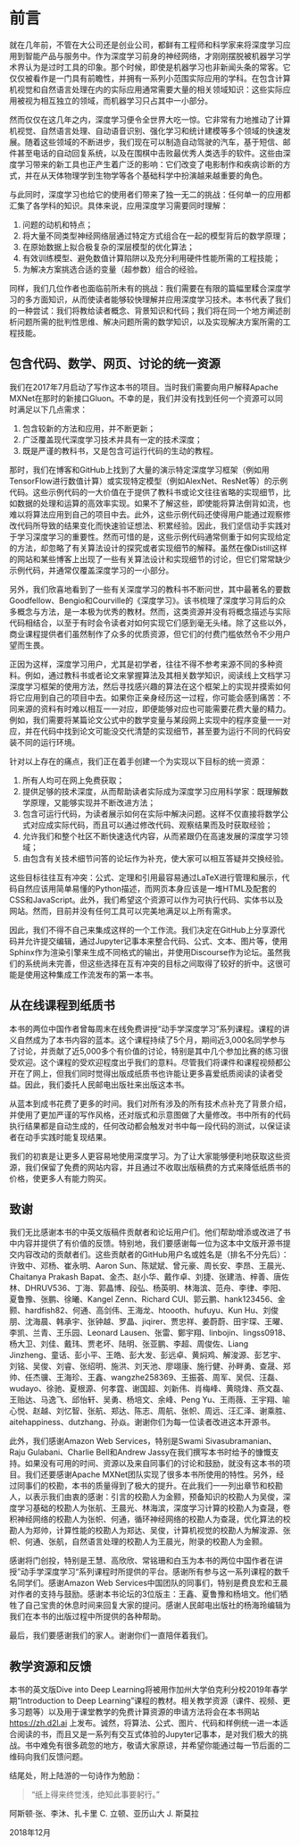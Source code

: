 # 前言

就在几年前，不管在大公司还是创业公司，都鲜有工程师和科学家来将深度学习应用到智能产品与服务中。作为深度学习前身的神经网络，才刚刚摆脱被机器学习学术界认为是过时工具的印象。那个时候，即使是机器学习也非新闻头条的常客。它仅仅被看作是一门具有前瞻性，并拥有一系列小范围实际应用的学科。在包含计算机视觉和自然语言处理在内的实际应用通常需要大量的相关领域知识：这些实际应用被视为相互独立的领域，而机器学习只占其中一小部分。

然而仅仅在这几年之内，深度学习便令全世界大吃一惊。它非常有力地推动了计算机视觉、自然语言处理、自动语音识别、强化学习和统计建模等多个领域的快速发展。随着这些领域的不断进步，我们现在可以制造自动驾驶的汽车，基于短信、邮件甚至电话的自动回复系统，以及在围棋中击败最优秀人类选手的软件。这些由深度学习带来的新工具也正产生着广泛的影响：它们改变了电影制作和疾病诊断的方式，并在从天体物理学到生物学等各个基础科学中扮演越来越重要的角色。

与此同时，深度学习也给它的使用者们带来了独一无二的挑战：任何单一的应用都汇集了各学科的知识。具体来说，应用深度学习需要同时理解：

1. 问题的动机和特点；
1. 将大量不同类型神经网络层通过特定方式组合在一起的模型背后的数学原理；
1. 在原始数据上拟合极复杂的深层模型的优化算法；
1. 有效训练模型、避免数值计算陷阱以及充分利用硬件性能所需的工程技能；
1. 为解决方案挑选合适的变量（超参数）组合的经验。

同样，我们几位作者也面临前所未有的挑战：我们需要在有限的篇幅里糅合深度学习的多方面知识，从而使读者能够较快理解并应用深度学习技术。本书代表了我们的一种尝试：我们将教给读者概念、背景知识和代码；我们将在同一个地方阐述剖析问题所需的批判性思维、解决问题所需的数学知识，以及实现解决方案所需的工程技能。


## 包含代码、数学、网页、讨论的统一资源

我们在2017年7月启动了写作这本书的项目。当时我们需要向用户解释Apache MXNet在那时的新接口Gluon。不幸的是，我们并没有找到任何一个资源可以同时满足以下几点需求：

1. 包含较新的方法和应用，并不断更新；
1. 广泛覆盖现代深度学习技术并具有一定的技术深度；
1. 既是严谨的教科书，又是包含可运行代码的生动的教程。

那时，我们在博客和GitHub上找到了大量的演示特定深度学习框架（例如用TensorFlow进行数值计算）或实现特定模型（例如AlexNet、ResNet等）的示例代码。这些示例代码的一大价值在于提供了教科书或论文往往省略的实现细节，比如数据的处理和运算的高效率实现。如果不了解这些，即使能将算法倒背如流，也难以将算法应用到自己的项目中去。此外，这些示例代码还使得用户能通过观察修改代码所导致的结果变化而快速验证想法、积累经验。因此，我们坚信动手实践对于学习深度学习的重要性。然而可惜的是，这些示例代码通常侧重于如何实现给定的方法，却忽略了有关算法设计的探究或者实现细节的解释。虽然在像Distill这样的网站和某些博客上出现了一些有关算法设计和实现细节的讨论，但它们常常缺少示例代码，并通常仅覆盖深度学习的一小部分。

另外，我们欣喜地看到了一些有关深度学习的教科书不断问世，其中最著名的要数Goodfellow、Bengio和Courville的《深度学习》。该书梳理了深度学习背后的众多概念与方法，是一本极为优秀的教材。然而，这类资源并没有将概念描述与实际代码相结合，以至于有时会令读者对如何实现它们感到毫无头绪。除了这些以外，商业课程提供者们虽然制作了众多的优质资源，但它们的付费门槛依然令不少用户望而生畏。

正因为这样，深度学习用户，尤其是初学者，往往不得不参考来源不同的多种资料。例如，通过教科书或者论文来掌握算法及其相关数学知识，阅读线上文档学习深度学习框架的使用方法，然后寻找感兴趣的算法在这个框架上的实现并摸索如何将它应用到自己的项目中去。如果你正亲身经历这一过程，你可能会感到痛苦：不同来源的资料有时难以相互一一对应，即便能够对应也可能需要花费大量的精力。例如，我们需要将某篇论文公式中的数学变量与某段网上实现中的程序变量一一对应，并在代码中找到论文可能没交代清楚的实现细节，甚至要为运行不同的代码安装不同的运行环境。

针对以上存在的痛点，我们正在着手创建一个为实现以下目标的统一资源：

1. 所有人均可在网上免费获取；
1. 提供足够的技术深度，从而帮助读者实际成为深度学习应用科学家：既理解数学原理，又能够实现并不断改进方法；
1. 包含可运行代码，为读者展示如何在实际中解决问题。这样不仅直接将数学公式对应成实际代码，而且可以通过修改代码、观察结果而及时获取经验；
1. 允许我们和整个社区不断快速迭代内容，从而紧跟仍在高速发展的深度学习领域；
1. 由包含有关技术细节问答的论坛作为补充，使大家可以相互答疑并交换经验。

这些目标往往互有冲突：公式、定理和引用最容易通过LaTeX进行管理和展示，代码自然应该用简单易懂的Python描述，而网页本身应该是一堆HTML及配套的CSS和JavaScript。此外，我们希望这个资源可以作为可执行代码、实体书以及网站。然而，目前并没有任何工具可以完美地满足以上所有需求。

因此，我们不得不自己来集成这样的一个工作流。我们决定在GitHub上分享源代码并允许提交编辑，通过Jupyter记事本来整合代码、公式、文本、图片等，使用Sphinx作为渲染引擎来生成不同格式的输出，并使用Discourse作为论坛。虽然我们的系统尚未完善，但这些选择在互有冲突的目标之间取得了较好的折中。这很可能是使用这种集成工作流发布的第一本书。


## 从在线课程到纸质书

本书的两位中国作者曾每周末在线免费讲授“动手学深度学习”系列课程。课程的讲义自然成为了本书内容的蓝本。这个课程持续了5个月，期间近3,000名同学参与了讨论，并贡献了近5,000多个有价值的讨论，特别是其中几个参加比赛的练习很受欢迎。这个课程的受欢迎程度出乎我们的意料。尽管我们将课件和课程视频都公开在了网上，但我们同时觉得出版成纸质书也许能让更多喜爱纸质阅读的读者受益。因此，我们委托人民邮电出版社来出版这本书。

从蓝本到成书花费了更多的时间。我们对所有涉及的所有技术点补充了背景介绍，并使用了更加严谨的写作风格，还对版式和示意图做了大量修改。书中所有的代码执行结果都是自动生成的，任何改动都会触发对书中每一段代码的测试，以保证读者在动手实践时能复现结果。

我们的初衷是让更多人更容易地使用深度学习。为了让大家能够便利地获取这些资源，我们保留了免费的网站内容，并且通过不收取出版稿费的方式来降低纸质书的价格，使更多人有能力购买。


## 致谢

我们无比感谢本书的中英文版稿件贡献者和论坛用户们。他们帮助增添或改进了书中内容并提供了有价值的反馈。特别地，我们要感谢每一位为这本中文版开源书提交内容改动的贡献者们。这些贡献者的GitHub用户名或姓名是（排名不分先后）：许致中、邓杨、崔永明、Aaron Sun、陈斌斌、曾元豪、周长安、李昂、王晨光、Chaitanya Prakash Bapat、金杰、赵小华、戴作卓、刘捷、张建浩、梓善、唐佐林、DHRUV536、丁海、郭晶博、段弘、杨英明、林海滨、范舟、李律、李阳、夏鲁豫、张鹏、徐曦、Kangel Zenn、Richard CUI、郭云鹏、hank123456、金颢、hardfish82、何通、高剑伟、王海龙、htoooth、hufuyu、Kun Hu、刘俊朋、沈海晨、韩承宇、张钟越、罗晶、jiqirer、贾忠祥、姜蔚蔚、田宇琛、王曜、李凯、兰青、王乐园、Leonard Lausen、张雷、鄭宇翔、linbojin、lingss0918、杨大卫、刘佳、戴玮、贾老坏、陆明、张亚鹏、李超、周俊佐、Liang Jinzheng、童话、彭小平、王皓、彭大发、彭远卓、黄焖鸡、解浚源、彭艺宇、刘铭、吴俊、刘睿、张绍明、施洪、刘天池、廖翊康、施行健、孙畔勇、查晟、郑帅、任杰骥、王海珍、王鑫、wangzhe258369、王振荟、周军、吴侃、汪磊、wudayo、徐驰、夏根源、何孝霆、谢国超、刘新伟、肖梅峰、黄晓烽、燕文磊、王贻达、马逸飞、邱怡轩、吴勇、杨培文、余峰、Peng Yu、王雨薇、王宇翔、喻心悦、赵越、刘忆智、张航、郑达、陈志、周航、张帜、周远、汪汇泽、谢乘胜、aitehappiness、dutzhang、孙焱。谢谢你们为每一位读者改进这本开源书。

此外，我们感谢Amazon Web Services，特别是Swami Sivasubramanian、Raju Gulabani、Charlie Bell和Andrew Jassy在我们撰写本书时给予的慷慨支持。如果没有可用的时间、资源以及来自同事们的讨论和鼓励，就没有这本书的项目。我们还要感谢Apache MXNet团队实现了很多本书所使用的特性。另外，经过同事们的校勘，本书的质量得到了极大的提升。在此我们一一列出章节和校勘人，以表示我们由衷的感谢：引言的校勘人为金颢，预备知识的校勘人为吴俊，深度学习基础的校勘人为张航、王晨光、林海滨，深度学习计算的校勘人为查晟，卷积神经网络的校勘人为张帜、何通，循环神经网络的校勘人为查晟，优化算法的校勘人为郑帅，计算性能的校勘人为郑达、吴俊，计算机视觉的校勘人为解浚源、张帜、何通、张航，自然语言处理的校勘人为王晨光，附录的校勘人为金颢。

感谢将门创投，特别是王慧、高欣欣、常铭珊和白玉为本书的两位中国作者在讲授”动手学深度学习“系列课程时所提供的平台。感谢所有参与这一系列课程的数千名同学们。感谢Amazon Web Services中国团队的同事们，特别是费良宏和王晨对作者的支持与鼓励。感谢本书论坛的3位版主：王鑫、夏鲁豫和杨培文。他们牺牲了自己宝贵的休息时间来回复大家的提问。感谢人民邮电出版社的杨海玲编辑为我们在本书的出版过程中所提供的各种帮助。

最后，我们要感谢我们的家人。谢谢你们一直陪伴着我们。


## 教学资源和反馈

本书的英文版Dive into Deep Learning将被用作加州大学伯克利分校2019年春学期“Introduction to Deep Learning”课程的教材。相关教学资源（课件、视频、更多习题等）以及用于课堂教学的免费计算资源的申请方法将会在本书网站 https://zh.d2l.ai 上发布。诚然，将算法、公式、图片、代码和样例统一进一本适合阅读的书，而且又是一系列有交互式体验的Jupyter记事本，是对我们极大的挑战。书中难免有很多疏忽的地方，敬请大家原谅，并希望你能通过每一节后面的二维码向我们反馈问题。

结尾处，附上陆游的一句诗作为勉励：

> “纸上得来终觉浅，绝知此事要躬行。”


阿斯顿·张、李沐、扎卡里 C. 立顿、亚历山大 J. 斯莫拉

2018年12月
